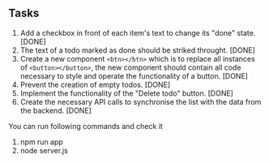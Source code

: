 ## Tasks
1. Add a checkbox in front of each item's text to change its "done" state. [DONE]
2. The text of a todo marked as done should be striked throught. [DONE]
3. Create a new component `<btn></btn>` which is to replace all instances of `<button></button>`, the new component should contain all code necessary to style and operate the functionality of a button. [DONE]
4. Prevent the creation of empty todos. [DONE]
5. Implement the functionality of the "Delete todo" button. [DONE]
6. Create the necessary API calls to synchronise the list with the data from the backend. [DONE]

You can run following commands and check it
1. npm run app
2. node server.js